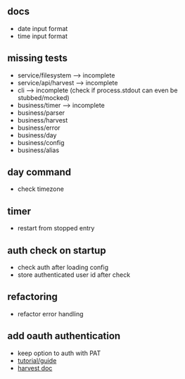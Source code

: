 ## docs

- date input format
- time input format

## missing tests

- service/filesystem --> incomplete
- service/api/harvest --> incomplete
- cli --> incomplete (check if process.stdout can even be stubbed/mocked)
- business/timer --> incomplete
- business/parser
- business/harvest
- business/error
- business/day
- business/config
- business/alias

## day command

- check timezone

## timer

- restart from stopped entry

## auth check on startup

- check auth after loading config
- store authenticated user id after check

## refactoring

- refactor error handling

## add oauth authentication

- keep option to auth with PAT
- [tutorial/guide](https://thecodebarbarian.com/oauth-in-nodejs-cli-apps.html)
- [harvest doc](https://help.getharvest.com/api-v2/authentication-api/authentication/authentication/#for-client-side-applications)
